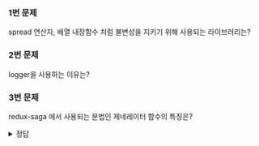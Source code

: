 
### 1번 문제
spread 연산자, 배열 내장함수 처럼 불변성을 지키기 위해 사용되는 라이브러리는?

### 2번 문제
logger을 사용하는 이유는?

### 3번 문제
redux-saga 에서 사용되는 문법인 제네레이터 함수의 특징은?
<details>
<summary>정답</summary>
1번 문제 정답 : Immer

2번 문제 정답 : 리덕스의 상태 변화를 콘솔에서 예쁘게 보기 위해서 사용한다.

3번 문제 정답 : 함수를 작성할 때 함수를 특정 구간에 멈추거나, 다시 돌아가게 할 있다.

</details>